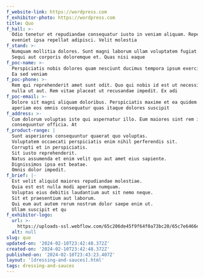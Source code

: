 ```yaml
---
f_website-link: https://wordpress.com
f_exhibitor-photo: https://wordpress.com
title: Quo
f_hall: >-
  Odio tenetur et repudiandae consequatur iusto in veniam aliquam. Repellat id
  eveniet ipsa repellat adipisci. Velit molestia
f_stand: >-
  Numquam mollitia dolores. Sunt magni laborum ullam voluptatem fugiat eos sint.
  Sequi aut corporis doloremque et. Quas nisi eaque
f_poc-name: >-
  Perspiciatis nobis dolores quam nesciunt ducimus tempora ipsum exercitationem.
  Ea sed veniam 
f_poc-phone: >-
  Rem qui reprehenderit amet sunt odit. Quo qui nobis id est ut necessitatibus
  nulla ut aut. Rem vitae placeat ut recusandae impedit. Ex adi
f_poc-email: >-
  Dolore sit magni aliquam doloribus. Perspiciatis maxime et ea quidem ea. Quas
  aperiam eos omnis consequatur quas itaque dolores suscipit 
f_address: >-
  Cum dolorum voluptas iste qui aspernatur illo. Eum maiores sint rem inventore
  consequuntur officia. At
f_product-range: |
  Sunt asperiores consequuntur quaerat quo voluptas.
  Voluptatem occaecati perspiciatis enim nihil perferendis sit.
  Corrupti et in perspiciatis.
  Sit iusto reprehenderit.
  Natus assumenda et enim velit quo aut amet eius sapiente.
  Dignissimos ipsa est beatae.
  Omnis dolor impedit.
f_brief: |-
  Est velit aliquid maiores repudiandae molestiae.
  Quia est est nulla modi aperiam numquam.
  Voluptas eius debitis laudantium aut sit nemo neque.
  Sit et praesentium aut laborum.
  Qui eum aut autem rerum nostrum dolor saepe enim ut.
  Ullam suscipit et qu
f_exhibitor-logo:
  url: >-
    https://uploads-ssl.webflow.com/65c206de45f9f64f0a73bc20/65c7e6466e89b728dceb1639_image14.jpeg
  alt: null
slug: quo
updated-on: '2024-02-10T23:42:48.372Z'
created-on: '2024-02-10T23:42:48.372Z'
published-on: '2024-02-10T23:43:23.407Z'
layout: '[dressing-and-sauces].html'
tags: dressing-and-sauces
---
```



